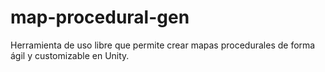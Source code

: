 # map-procedural-gen
Herramienta de uso libre que permite crear mapas procedurales de forma ágil y customizable en Unity. 
